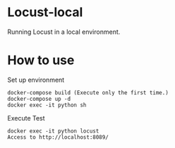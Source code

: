 # Locust-local
Running Locust in a local environment.

# How to use
Set up environment
```
docker-compose build (Execute only the first time.)
docker-compose up -d
docker exec -it python sh
```

Execute Test
```
docker exec -it python locust
Access to http://localhost:8089/
```
